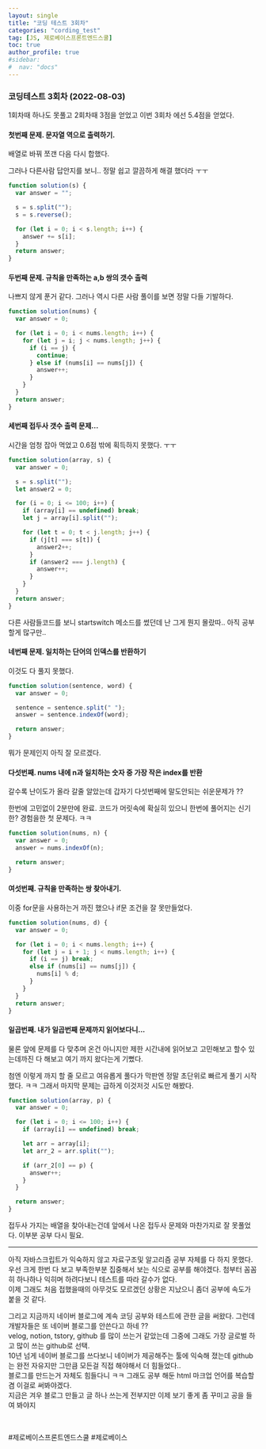 ```yaml
---
layout: single
title: "코딩 테스트 3회차"
categories: "cording_test"
tag: [JS, 제로베이스프론트엔드스쿨]
toc: true
author_profile: true
#sidebar:
#  nav: "docs"
---
```


### 코딩테스트 3회차 (2022-08-03)

1회차때 하나도 못풀고 2회차때 3점을 얻었고 이번 3회차 에선 5.4점을 얻었다.

#### 첫번째 문제. 문자열 역으로 출력하기.

 <p> 배열로 바꿔 쪼갠 다음 다시 합했다. </p>
 <p> 그러나 다른사람 답안지를 보니.. 정말 쉽고 깔끔하게 해결 했더라 ㅜㅜ </p>

```javascript
function solution(s) {
  var answer = "";

  s = s.split("");
  s = s.reverse();

  for (let i = 0; i < s.length; i++) {
    answer += s[i];
  }
  return answer;
}
```

#### 두번째 문제. 규칙을 만족하는 a,b 쌍의 갯수 출력

나쁘지 않게 푼거 같다. 그러나 역시 다른 사람 풀이를 보면 정말 다들 기발하다.

```javascript
function solution(nums) {
  var answer = 0;

  for (let i = 0; i < nums.length; i++) {
    for (let j = i; j < nums.length; j++) {
      if (i == j) {
        continue;
      } else if (nums[i] == nums[j]) {
        answer++;
      }
    }
  }
  return answer;
}
```

#### 세번째 접두사 갯수 출력 문제...

시간을 엄청 잡아 먹었고 0.6점 밖에 획득하지 못했다. ㅜㅜ

```javascript
function solution(array, s) {
  var answer = 0;

  s = s.split("");
  let answer2 = 0;

  for (i = 0; i <= 100; i++) {
    if (array[i] == undefined) break;
    let j = array[i].split("");

    for (let t = 0; t < j.length; j++) {
      if (j[t] === s[t]) {
        answer2++;
      }
      if (answer2 === j.length) {
        answer++;
      }
    }
  }
  return answer;
}
```

다른 사람들코드를 보니 startswitch 메소드를 썼던데 난 그게 뭔지 몰랐따.. 아직 공부할게 많구만..

#### 네번째 문제. 일치하는 단어의 인덱스를 반환하기

이것도 다 풀지 못했다.

```javascript
function solution(sentence, word) {
  var answer = 0;

  sentence = sentence.split(" ");
  answer = sentence.indexOf(word);

  return answer;
}
```

뭐가 문제인지 아직 잘 모르겠다.

#### 다섯번째. nums 내에 n과 일치하는 숫자 중 가장 작은 index를 반환

갈수록 난이도가 올라 갈줄 알았는데 갑자기 다섯번째에 말도안되는 쉬운문제가 ??

한번에 고민없이 2분만에 완료. 코드가 머릿속에 확실히 있으니 한번에 풀어지는 신기한? 경험을한 첫 문제다. ㅋㅋ

```javascript
function solution(nums, n) {
  var answer = 0;
  answer = nums.indexOf(n);

  return answer;
}
```

#### 여섯번째. 규칙을 만족하는 쌍 찾아내기.

이중 for문을 사용하는거 까진 했으나 if문 조건을 잘 못만들었다.

```javascript
function solution(nums, d) {
  var answer = 0;

  for (let i = 0; i < nums.length; i++) {
    for (let j = i + 1; j < nums.length; i++) {
      if (i == j) break;
      else if (nums[i] == nums[j]) {
        nums[i] % d;
      }
    }
  }
  return answer;
}
```

#### 일곱번째. 내가 일곱번째 문제까지 읽어보다니...

물론 앞에 문제를 다 맞추며 온건 아니지만 제한 시간내에 읽어보고 고민해보고 할수 있는데까진 다 해보고 여기 까지 왔다는게 기뻤다.

첨엔 이렇게 까지 할 줄 모르고 여유롭게 풀다가 막판엔 정말 초단위로 빠르게 풀기 시작 했다. ㅋㅋ 그래서 마지막 문제는 급하게 이것저것 시도만 해봤다.

```javascript
function solution(array, p) {
  var answer = 0;

  for (let i = 0; i <= 100; i++) {
    if (array[i] == undefined) break;

    let arr = array[i];
    let arr_2 = arr.split("");

    if (arr_2[0] == p) {
      answer++;
    }
  }

  return answer;
}
```

접두사 가지는 배열을 찾아내는건데 앞에서 나온 접두사 문제와 마찬가지로 잘 못풀었다. 이부분 공부 다시 필요.

---

아직 자바스크립트가 익숙하지 않고 자료구조및 알고리즘 공부 자체를 다 하지 못했다.
우선 크게 한번 다 보고 부족한부분 집중해서 보는 식으로 공부를 해야겠다. 첨부터 꼼꼼히 하나하나 익히며 하려다보니 테스트를 따라 갈수가 없다.  
 이제 그래도 처음 접했을때의 아무것도 모르겠던 상황은 지났으니 좀더 공부에 속도가 붙을 것 같다.

그리고 지금까지 네이버 블로그에 계속 코딩 공부와 테스트에 관한 글을 써왔다. 그런데 개발자들은 또 네이버 블로그를 안쓴다고 하네 ??  
 velog, notion, tstory, github 를 많이 쓰는거 같았는데 그중에 그래도 가장 글로벌 하고 많이 쓰는 github로 선택.  
 10년 넘게 네이버 블로그를 쓰다보니 네이버가 제공해주는 툴에 익숙해 졌는데 github는 완전 자유지만 그만큼 모든걸 직접 해야해서 더 힘들었다..  
 블로그를 만드는거 자체도 힘들다니 ㅋㅋ 그래도 공부 해둔 html 마크업 언어를 복습할 겸 이걸로 써봐야겠다.  
 지금은 겨우 블로그 만들고 글 하나 쓰는게 전부지만 이제 보기 좋게 좀 꾸미고 공을 들여 봐야지

​

#제로베이스프론트엔드스쿨 #제로베이스
